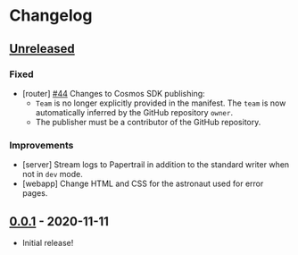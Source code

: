 <!--
Guiding Principles:

Changelogs are for humans, not machines. There should be an entry for every
single version. The same types of changes should be grouped. Versions and
sections should be linkable. The latest version comes first. The release date
of each version is displayed. Mention whether you follow Semantic Versioning.

Ref: https://keepachangelog.com/en/1.0.0/

Usage:

Changelog entries are to be added to the Unreleased section under the
appropriate stanza (see below). Each entry should ideally include a tag and
the Github issue reference in the following format:

* [tag] [#issue-or-pr-number](link) message

Types of changes (Stanzas):

"Features" for new features.
"Improvements" for changes in existing functionality.
"Deprecated" for soon-to-be removed features.
"Fixed" for any bug fixes.
"Security" for any security issues or vulnerabilities.
-->

# Changelog

## [Unreleased]

### Fixed

- [router] [#44](https://github.com/cosmos/atlas/pull/44) Changes to Cosmos SDK publishing:
  - `Team` is no longer explicitly provided in the manifest. The `team` is now
  automatically inferred by the GitHub repository `owner`.
  - The publisher must be a contributor of the GitHub repository.

### Improvements

- [server] Stream logs to Papertrail in addition to the standard writer when not
  in `dev` mode.
- [webapp] Change HTML and CSS for the astronaut used for error pages.

## [0.0.1] - 2020-11-11

- Initial release!

[Unreleased]: https://github.com/cosmos/atlas/compare/v0.0.1...HEAD
[0.0.1]: https://github.com/cosmos/atlas/releases/tag/v0.0.1
